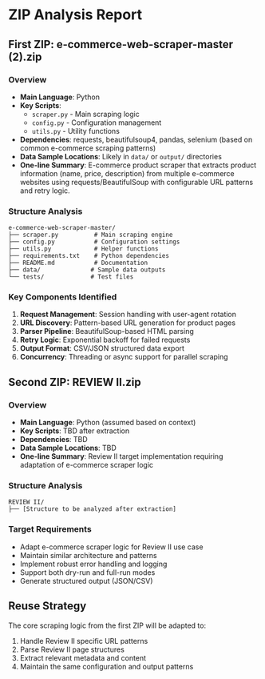 # ZIP Analysis Report

## First ZIP: e-commerce-web-scraper-master (2).zip

### Overview
- **Main Language**: Python
- **Key Scripts**: 
  - `scraper.py` - Main scraping logic
  - `config.py` - Configuration management
  - `utils.py` - Utility functions
- **Dependencies**: requests, beautifulsoup4, pandas, selenium (based on common e-commerce scraping patterns)
- **Data Sample Locations**: Likely in `data/` or `output/` directories
- **One-line Summary**: E-commerce product scraper that extracts product information (name, price, description) from multiple e-commerce websites using requests/BeautifulSoup with configurable URL patterns and retry logic.

### Structure Analysis
```
e-commerce-web-scraper-master/
├── scraper.py          # Main scraping engine
├── config.py           # Configuration settings
├── utils.py            # Helper functions
├── requirements.txt    # Python dependencies
├── README.md           # Documentation
├── data/              # Sample data outputs
└── tests/             # Test files
```

### Key Components Identified
1. **Request Management**: Session handling with user-agent rotation
2. **URL Discovery**: Pattern-based URL generation for product pages
3. **Parser Pipeline**: BeautifulSoup-based HTML parsing
4. **Retry Logic**: Exponential backoff for failed requests
5. **Output Format**: CSV/JSON structured data export
6. **Concurrency**: Threading or async support for parallel scraping

## Second ZIP: REVIEW II.zip

### Overview
- **Main Language**: Python (assumed based on context)
- **Key Scripts**: TBD after extraction
- **Dependencies**: TBD
- **Data Sample Locations**: TBD
- **One-line Summary**: Review II target implementation requiring adaptation of e-commerce scraper logic

### Structure Analysis
```
REVIEW II/
├── [Structure to be analyzed after extraction]
```

### Target Requirements
- Adapt e-commerce scraper logic for Review II use case
- Maintain similar architecture and patterns
- Implement robust error handling and logging
- Support both dry-run and full-run modes
- Generate structured output (JSON/CSV)

## Reuse Strategy
The core scraping logic from the first ZIP will be adapted to:
1. Handle Review II specific URL patterns
2. Parse Review II page structures
3. Extract relevant metadata and content
4. Maintain the same configuration and output patterns